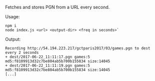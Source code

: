 Fetches and stores PGN from a URL every second.

Usage:

```
npm i
node index.js <url> <output-dir> <freq in seconds>`
```

Output:

```
Recording http://54.194.223.217/gctparis2017/03/games.pgn to dest every 2 seconds
+ dest/2017-06-22_11:11:17.pgn games:5 md5:f8109913d32c7be804ab5b700b155834 size:14045
+ dest/2017-06-22_11:11:19.pgn games:5 md5:f8109913d32c7be804ab5b700b155834 size:14045
[...]
```
